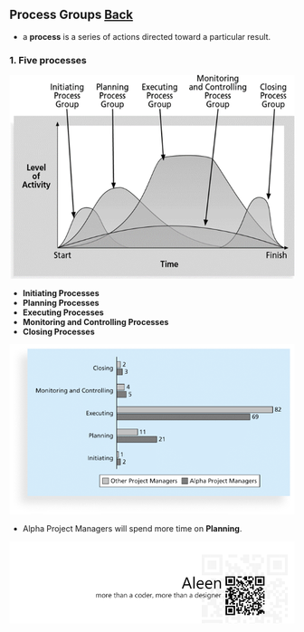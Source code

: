 ## Process Groups	[Back](./../projectManagement.md)

- a **process** is a series of actions directed toward a particular result.

### 1. Five processes

<img src="./5processes.png">

- **Initiating Processes**
- **Planning Processes**
- **Executing Processes**
- **Monitoring and Controlling Processes**
- **Closing Processes**

<img src="./time.png">

- Alpha Project Managers will spend more time on **Planning**.

<a href="http://aleen42.github.io/" target="_blank" ><img src="./../../pic/tail.gif"></a>

